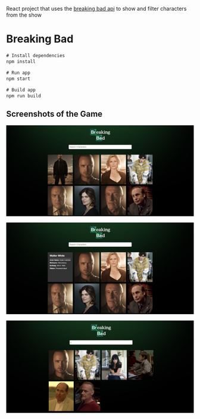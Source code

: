 React project that uses the [breaking bad api](https://breakingbadapi.com/documentation) to show and filter characters from the show

# Breaking Bad

```
# Install dependencies
npm install
```

```
# Run app
npm start
```

```
# Build app
npm run build
```
## Screenshots of the Game

<p align="center">
  <img src="https://github.com/Akumar111/Breaking-Bad/blob/main/public/1.jpeg?raw=true" />
<p/>

<p align="center">
  <img src="https://github.com/Akumar111/Breaking-Bad/blob/main/public/2.jpeg?raw=true" />
<p/>

<p align="center">
  <img src="https://github.com/Akumar111/Breaking-Bad/blob/main/public/3.jpeg?raw=true" />
<p/>
